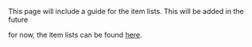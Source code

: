 This page will include a guide for the item lists. This will be added in the future

for now, the item lists can be found [here](https://github.com/ProTraitInfra/Item-lists).

